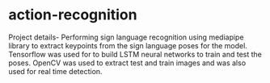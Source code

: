 # action-recognition
Project details- Performing sign language recognition using mediapipe library to extract keypoints from the sign language poses for the model. Tensorflow was used for to build LSTM neural networks to train and test the poses. OpenCV was used to extract test and train images and was also used for real time detection.
